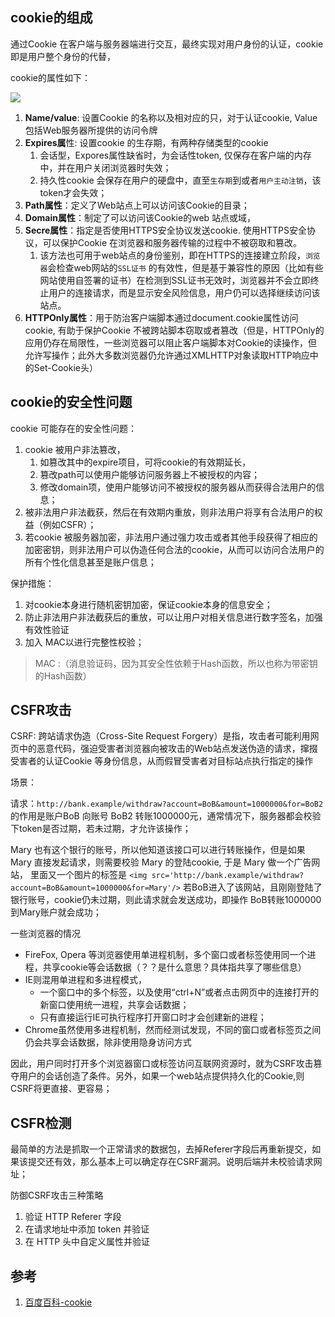 
## cookie的组成


通过Cookie 在客户端与服务器端进行交互，最终实现对用户身份的认证，cookie即是用户整个身份的代替，

cookie的属性如下：

<img src='/Blog/images/cookie的组成.jpg' />

1. **Name/value**:  设置Cookie 的名称以及相对应的只，对于认证cookie, Value包括Web服务器所提供的访问令牌
2. **Expires属**性: 设置cookie 的生存期，有两种存储类型的cookie
   1. 会话型，Expores属性缺省时，为会话性token, 仅保存在客户端的内存中，并在用户关闭浏览器时失效；
   2. 持久性cookie 会保存在用户的硬盘中，直至`生存期`到或者`用户主动注销`，该token才会失效；
3. **Path属性**：定义了Web站点上可以访问该Cookie的目录；
4. **Domain属性**：制定了可以访问该Cookie的web 站点或域，
5. **Secre属性**：指定是否使用HTTPS安全协议发送cookie. 使用HTTPS安全协议，可以保护Cookie 在浏览器和服务器传输的过程中不被窃取和篡改。
   1. 该方法也可用于web站点的身份鉴别，即在HTTPS的连接建立阶段，`浏览器`会检查web网站的`SSL证书` 的有效性，但是基于兼容性的原因（比如有些网站使用自签署的证书）在检测到SSL证书无效时，浏览器并不会立即终止用户的连接请求，而是显示安全风险信息，用户仍可以选择继续访问该站点。
6. **HTTPOnly属性**：用于防治客户端脚本通过document.cookie属性访问cookie, 有助于保护Cookie 不被跨站脚本窃取或者篡改（但是，HTTPOnly的应用仍存在局限性，一些浏览器可以阻止客户端脚本对Cookie的读操作，但允许写操作；此外大多数浏览器仍允许通过XMLHTTP对象读取HTTP响应中的Set-Cookie头）



## cookie的安全性问题

cookie 可能存在的安全性问题：

1. cookie 被用户非法篡改，
   1. 如篡改其中的expire项目，可将cookie的有效期延长，
   2. 篡改path可以使用户能够访问服务器上不被授权的内容；
   3. 修改domain项，使用户能够访问不被授权的服务器从而获得合法用户的信息；
2. 被非法用户非法截获，然后在有效期内重放，则非法用户将享有合法用户的权益（例如CSFR）；
3. 若cookie 被服务器加密，非法用户通过强力攻击或者其他手段获得了相应的加密密钥，则非法用户可以伪造任何合法的cookie，从而可以访问合法用户的所有个性化信息甚至是账户信息；


保护措施：
1. 对cookie本身进行随机密钥加密，保证cookie本身的信息安全；
2. 防止非法用户非法截获后的重放，可以让用户对相关信息进行数字签名，加强有效性验证
3. 加入 MAC以进行完整性校验；

> MAC :（消息验证码，因为其安全性依赖于Hash函数，所以也称为带密钥的Hash函数）




## CSFR攻击

CSRF: 跨站请求伪造（Cross-Site Request Forgery）是指，攻击者可能利用网页中的恶意代码，强迫受害者浏览器向被攻击的Web站点发送伪造的请求，撺掇受害者的认证Cookie 等身份信息，从而假冒受害者对目标站点执行指定的操作

场景：

请求：`http://bank.example/withdraw?account=BoB&amount=1000000&for=BoB2` 的作用是账户BoB 向账号 BoB2 转账1000000元，通常情况下，服务器都会校验下token是否过期，若未过期，才允许该操作；

 Mary 也有这个银行的账号，所以他知道该接口可以进行转账操作，但是如果 Mary 直接发起请求，则需要校验 Mary 的登陆cookie, 于是   Mary 做一个广告网站， 里面又一个图片的标签是 `<img src='http://bank.example/withdraw?account=BoB&amount=1000000&for=Mary'/>` 若BoB进入了该网站，且刚刚登陆了银行账号，cookie仍未过期，则此请求就会发送成功，即操作 BoB转账1000000到Mary账户就会成功；


一些浏览器的情况
- FireFox, Opera 等浏览器使用单进程机制，多个窗口或者标签使用同一个进程，共享cookie等会话数据（？？是什么意思？具体指共享了哪些信息）
- IE则混用单进程和多进程模式，
  - 一个窗口中的多个标签，以及使用“ctrl+N”或者点击网页中的连接打开的新窗口使用统一进程，共享会话数据；
  - 只有直接运行IE可执行程序打开窗口时才会创建新的进程；
- Chrome虽然使用多进程机制，然而经测试发现，不同的窗口或者标签页之间仍会共享会话数据，除非使用隐身访问方式

因此，用户同时打开多个浏览器窗口或标签访问互联网资源时，就为CSRF攻击篡夺用户的会话创造了条件。另外，如果一个web站点提供持久化的Cookie,则CSRF将更直接、更容易；


## CSFR检测

最简单的方法是抓取一个正常请求的数据包，去掉Referer字段后再重新提交，如果该提交还有效，那么基本上可以确定存在CSRF漏洞。说明后端并未校验请求网址；

防御CSRF攻击三种策略
1. 验证 HTTP Referer 字段
2. 在请求地址中添加 token 并验证
3. 在 HTTP 头中自定义属性并验证



##  参考

1. [百度百科-cookie](https://baike.baidu.com/item/cookie/1119)

